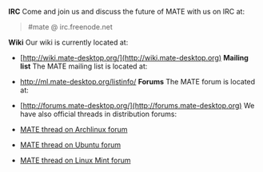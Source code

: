 <!--
.. link:
.. description:
.. tags: 
.. date: 2011-12-05 07:14:07
.. title: Support
.. slug: support
-->

**IRC** Come and join us and discuss the future of MATE with us on IRC at: 

> #mate @ irc.freenode.net

**Wiki** Our wiki is currently located at: 

  * [http://wiki.mate-desktop.org/](http://wiki.mate-desktop.org)
**Mailing list** The MATE mailing list is located at: 

  * <http://ml.mate-desktop.org/listinfo/>
**Forums** The MATE forum is located at: 

  * [http://forums.mate-desktop.org/](http://forums.mate-desktop.org)
We have also official threads in distribution forums:

  * [MATE thread on Archlinux forum](https://bbs.archlinux.org/viewtopic.php?id=121162&p=1)
  * [MATE thread on Ubuntu forum](http://ubuntuforums.org/showthread.php?p=11333073)
  * [MATE thread on Linux Mint forum](http://forums.linuxmint.com/viewtopic.php?t=86481)


